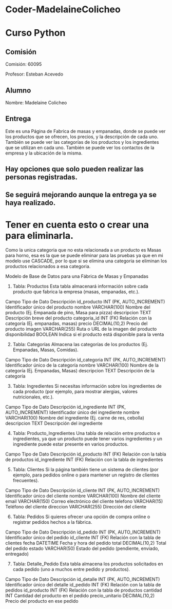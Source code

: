 # Coder-MadelaineColicheo
# Curso Python

## Comisión

Comisión: 60095

Profesor: Esteban Acevedo

## Alumno

Nombre: Madelaine Colicheo

## Entrega

Este es una Página de Fabrica de masas y empanadas, donde se puede ver los productos que se ofrecen, los precios, y la descripción de cada uno. También se puede ver las categorías de los productos y los ingredientes que se utilizan en cada uno. También se puede ver los contactos de la empresa y la ubicación de la misma.

## Hay opciones que solo pueden realizar las personas registradas.
## Se seguirá mejorando aunque la entrega ya se haya realizado.

# Tener en cuenta esto o crear una para eliminarla.
Como la unica categoria que no esta relacionada a un producto es Masas para horno, esa es la que se puede eliminar para las pruebas ya que en mi modelo use CASCADE, por lo que si se elimina una categoria se eliminan los productos relacionados a esa categoria.

Modelo de Base de Datos para una Fábrica de Masas y Empanadas 

1. Tabla: Productos
Esta tabla almacenará información sobre cada producto que fabrica la empresa (masas, empanadas, etc.).

Campo	Tipo de Dato	Descripción
id_producto	INT (PK, AUTO_INCREMENT)	Identificador único del producto
nombre	VARCHAR(100)	Nombre del producto (Ej. Empanada de pino, Masa para pizza)
descripcion	TEXT	Descripción breve del producto
categoria_id	INT (FK)	Relación con la categoría (Ej. empanadas, masas)
precio	DECIMAL(10,2)	Precio del producto
imagen	VARCHAR(255)	Ruta o URL de la imagen del producto
disponibilidad	BOOLEAN	Indica si el producto está disponible para la venta

2. Tabla: Categorías
Almacena las categorías de los productos (Ej. Empanadas, Masas, Comidas).

Campo	Tipo de Dato	Descripción
id_categoria	INT (PK, AUTO_INCREMENT)	Identificador único de la categoría
nombre	VARCHAR(100)	Nombre de la categoría (Ej. Empanadas, Masas)
descripcion	TEXT	Descripción de la categoría

3. Tabla: Ingredientes
Si necesitas información sobre los ingredientes de cada producto (por ejemplo, para mostrar alergias, valores nutricionales, etc.).

Campo	Tipo de Dato	Descripción
id_ingrediente	INT (PK, AUTO_INCREMENT)	Identificador único del ingrediente
nombre	VARCHAR(100)	Nombre del ingrediente (Ej. carne de res, cebolla)
descripcion	TEXT	Descripción del ingrediente

4. Tabla: Producto_Ingredientes
Una tabla de relación entre productos e ingredientes, ya que un producto puede tener varios ingredientes y un ingrediente puede estar presente en varios productos.

Campo	Tipo de Dato	Descripción
id_producto	INT (FK)	Relación con la tabla de productos
id_ingrediente	INT (FK)	Relación con la tabla de ingredientes

5. Tabla: Clientes
Si la página también tiene un sistema de clientes (por ejemplo, para pedidos online o para mantener un registro de clientes frecuentes).

Campo	Tipo de Dato	Descripción
id_cliente	INT (PK, AUTO_INCREMENT)	Identificador único del cliente
nombre	VARCHAR(100)	Nombre del cliente
email	VARCHAR(150)	Correo electrónico del cliente
telefono	VARCHAR(15)	Teléfono del cliente
direccion	VARCHAR(255)	Dirección del cliente

6. Tabla: Pedidos
Si quieres ofrecer una opción de compra online o registrar pedidos hechos a la fábrica.

Campo	Tipo de Dato	Descripción
id_pedido	INT (PK, AUTO_INCREMENT)	Identificador único del pedido
id_cliente	INT (FK)	Relación con la tabla de clientes
fecha	DATETIME	Fecha y hora del pedido
total	DECIMAL(10,2)	Total del pedido
estado	VARCHAR(50)	Estado del pedido (pendiente, enviado, entregado)

7. Tabla: Detalle_Pedido
Esta tabla almacena los productos solicitados en cada pedido (uno a muchos entre pedido y productos).

Campo	Tipo de Dato	Descripción
id_detalle	INT (PK, AUTO_INCREMENT)	Identificador único del detalle
id_pedido	INT (FK)	Relación con la tabla de pedidos
id_producto	INT (FK)	Relación con la tabla de productos
cantidad	INT	Cantidad del producto en el pedido
precio_unitario	DECIMAL(10,2)	Precio del producto en ese pedido
